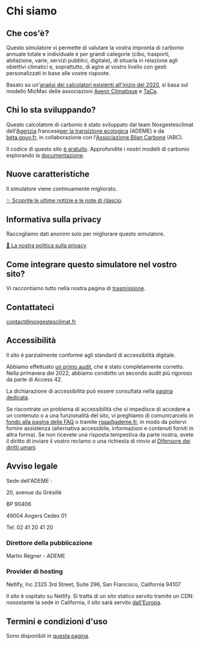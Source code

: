 # Chi siamo

## Che cos'è?

Questo simulatore vi permette di valutare la vostra impronta di carbonio
annuale totale e individuale e per grandi categorie (cibo, trasporti,
abitazione, varie, servizi pubblici, digitale), di situarla in relazione
agli obiettivi climatici e, soprattutto, di agire al vostro livello con
gesti personalizzati in base alle vostre risposte.

Basato su un'[analisi dei calcolatori esistenti all'inizio del
2020](https://abc-transitionbascarbone.fr/wp-content/uploads/2022/03/analyse-des-calculateurs-dempreinte-carbone-individuelle-a-lorigine-de-nos-gestes-climat-vf-.pdf),
si basa sul modello MicMac delle associazioni [Avenir
Climatique](https://avenirclimatique.org/les-outils/) e
[TaCa](https://www.taca.asso.fr/).

## Chi lo sta sviluppando?

Questo calcolatore di carbonio è stato sviluppato dal team
Nosgestesclimat
dell'[Agenzia](https://www.ademe.fr/) francese[per la transizione
ecologica](https://www.ademe.fr/) (ADEME) e da
[beta.gouv.fr](https://beta.gouv.fr/), in collaborazione con
l'[Associazione Bilan Carbone](https://www.associationbilancarbone.fr/)
(ABC).

Il codice di questo sito [è
gratuito](https://github.com/betagouv/ecolab-data). Approfondite i
nostri modelli di carbonio esplorando la
[documentazione](/documentation).

## Nuove caratteristiche

Il simulatore viene continuamente migliorato.

[✨️ Scoprite le ultime notizie e le note di rilascio](/nouveautés).

## Informativa sulla privacy

Raccogliamo dati anonimi solo per migliorare questo simulatore.

[🍪 La nostra politica sulla privacy](/vie-privée)

## Come integrare questo simulatore nel vostro sito?

Vi raccontiamo tutto nella nostra pagina di [trasmissione](/partenaires).

## Contattateci

contact@nosgestesclimat.fr

## Accessibilità

Il sito è parzialmente conforme agli standard di accessibilità digitale.

Abbiamo effettuato [un primo
audit](https://github.com/datagir/nosgestesclimat-site/issues/350), che
è stato completamente corretto. Nella primavera del 2022, abbiamo
condotto un secondo audit più rigoroso da parte di Access 42.

La dichiarazione di accessibilità può essere consultata nella [pagina
dedicata](/accessibilite).

Se riscontrate un problema di accessibilità che vi impedisce di accedere
a un contenuto o a una funzionalità del sito, vi preghiamo di
comunicarcelo in [fondo alla pagina delle FAQ](/contribuer) o tramite
<a href="mailto:rgaa@ademe.fr" class="email">rgaa@ademe.fr</a>, in modo
da potervi fornire assistenza (alternativa accessibile, informazioni e
contenuti forniti in altra forma). Se non ricevete una risposta
tempestiva da parte nostra, avete il diritto di inviare il vostro
reclamo o una richiesta di rinvio al [Difensore dei diritti
umani](https://www.defenseurdesdroits.fr).

## Avviso legale

Sede dell'ADEME :

20, avenue du Grésillé

BP 90406

49004 Angers Cedex 01

Tel: 02 41 20 41 20

### Direttore della pubblicazione

Martin Régner - ADEME

### Provider di hosting

Netlify, Inc 2325 3rd Street, Suite 296, San Francisco, California 94107

Il sito è ospitato su Netlify. Si tratta di un sito statico servito
tramite un CDN: nonostante la sede in California, il sito sarà servito
[dall'Europa](https://answers.netlify.com/t/is-there-a-list-of-where-netlifys-cdn-pops-are-located/855/2).

## Termini e condizioni d'uso

Sono disponibili in [questa pagina](/cgu).

